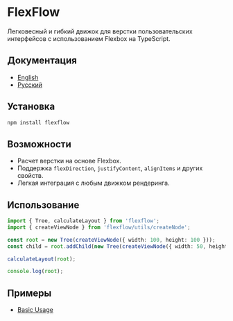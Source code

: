 # FlexFlow

Легковесный и гибкий движок для верстки пользовательских интерфейсов с использованием Flexbox на TypeScript.

## Документация
- [English](README.md)
- [Русский](README.ru.md)

## Установка
```bash
npm install flexflow
```

## Возможности
- Расчет верстки на основе Flexbox.
- Поддержка `flexDirection`, `justifyContent`, `alignItems` и других свойств.
- Легкая интеграция с любым движком рендеринга.

## Использование
```typescript
import { Tree, calculateLayout } from 'flexflow';
import { createViewNode } from 'flexflow/utils/createNode';

const root = new Tree(createViewNode({ width: 100, height: 100 }));
const child = root.addChild(new Tree(createViewNode({ width: 50, height: 50 })));

calculateLayout(root);

console.log(root);
```

## Примеры
- [Basic Usage](../examples/basic.ts)
